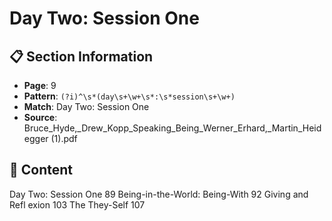 # Day Two: Session One

## 📋 Section Information

- **Page**: 9
- **Pattern**: `(?i)^\s*(day\s+\w+\s*:\s*session\s+\w+)`
- **Match**: Day Two: Session One
- **Source**: Bruce_Hyde,_Drew_Kopp_Speaking_Being_Werner_Erhard,_Martin_Heidegger (1).pdf

## 📄 Content

Day Two: Session One
89
Being-in-the-World: Being-With 92
Giving and Refl exion  103
The They-Self 107